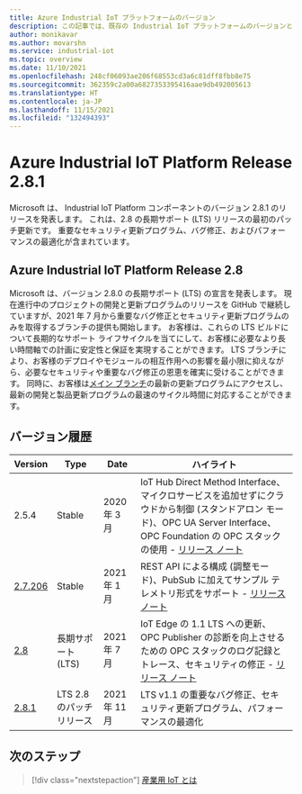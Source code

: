 ```yaml
---
title: Azure Industrial IoT プラットフォームのバージョン
description: この記事では、既存の Industrial IoT プラットフォームのバージョンとそのサポートの概要について説明します。
author: monikavar
ms.author: movarshn
ms.service: industrial-iot
ms.topic: overview
ms.date: 11/10/2021
ms.openlocfilehash: 248cf06093ae206f68553cd3a6c81dff8fbb8e75
ms.sourcegitcommit: 362359c2a00a6827353395416aae9db492005613
ms.translationtype: HT
ms.contentlocale: ja-JP
ms.lasthandoff: 11/15/2021
ms.locfileid: "132494393"
---
```

# <a name="azure-industrial-iot-platform-release-281"></a>Azure Industrial IoT Platform Release 2.8.1
Microsoft は、 Industrial IoT Platform コンポーネントのバージョン 2.8.1 のリリースを発表します。 これは、2.8 の長期サポート (LTS) リリースの最初のパッチ更新です。 重要なセキュリティ更新プログラム、バグ修正、およびパフォーマンスの最適化が含まれています。

## <a name="azure-industrial-iot-platform-release-28"></a>Azure Industrial IoT Platform Release 2.8

Microsoft は、バージョン 2.8.0 の長期サポート (LTS) の宣言を発表します。 現在進行中のプロジェクトの開発と更新プログラムのリリースを GitHub で継続していますが、2021 年 7 月から重要なバグ修正とセキュリティ更新プログラムのみを取得するブランチの提供も開始します。 お客様は、これらの LTS ビルドについて長期的なサポート ライフサイクルを当てにして、お客様に必要なより長い時間軸での計画に安定性と保証を実現することができます。 LTS ブランチにより、お客様のデプロイやモジュールの相互作用への影響を最小限に抑えながら、必要なセキュリティや重要なバグ修正の恩恵を確実に受けることができます。  同時に、お客様は[メイン ブランチ](https://github.com/Azure/Industrial-IoT)の最新の更新プログラムにアクセスし、最新の開発と製品更新プログラムの最速のサイクル時間に対応することができます。 

## <a name="version-history"></a>バージョン履歴 

|Version      |Type                   |Date         |ハイライト                             |
|-------------|-----------------------|-------------|---------------------------------------|
|2.5.4        |Stable                 |2020 年 3 月   |IoT Hub Direct Method Interface、マイクロサービスを追加せずにクラウドから制御 (スタンドアロン モード)、OPC UA Server Interface、OPC Foundation の OPC スタックの使用 - [リリース ノート](https://github.com/Azure/Industrial-IoT/releases/tag/2.5.4)|
|[2.7.206](https://github.com/Azure/Industrial-IoT/tree/release/2.7.206)      |Stable                 |2021 年 1 月 |REST API による構成 (調整モード)、PubSub に加えてサンプル テレメトリ形式をサポート - [リリース ノート](https://github.com/Azure/Industrial-IoT/releases/tag/2.7.206)|
|[2.8](https://github.com/Azure/Industrial-IoT/tree/2.8.0)        |長期サポート (LTS)|2021 年 7 月    |IoT Edge の 1.1 LTS への更新、OPC Publisher の診断を向上させるための OPC スタックのログ記録とトレース、セキュリティの修正 - [リリース ノート](https://github.com/Azure/Industrial-IoT/releases/tag/2.8.0)|
|[2.8.1](https://github.com/Azure/Industrial-IoT/tree/2.8.1)        |LTS 2.8 のパッチ リリース|2021 年 11 月    |LTS v1.1 の重要なバグ修正、セキュリティ更新プログラム、パフォーマンスの最適化|

## <a name="next-steps"></a>次のステップ

> [!div class="nextstepaction"]
> [産業用 IoT とは](overview-what-is-industrial-iot.md)

